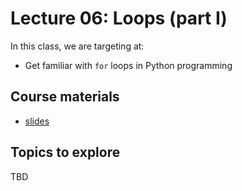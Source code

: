 # Lecture 06: Loops (part I)

In this class, we are targeting at:
* Get familiar with `for` loops in Python programming

## Course materials
* [slides](https://docs.google.com/presentation/d/1qRppWIFqPaEbbSGNFsnsdCalyXgjf8ZSUeJgJBu5YmA/edit#slide=id.p)

## Topics to explore
TBD